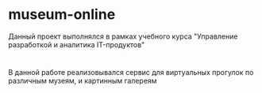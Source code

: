 # museum-online

Данный проект выполнялся в рамках учебного курса "Управление разработкой и аналитика IT-продуктов"
#
В данной работе реализовывался сервис для виртуальных прогулок по различным музеям, и картинным галереям